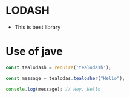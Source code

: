 # LODASH

- This is best library

# Use of jave

```js
const tealodash = require('tealodash');

const message = tealodas.tealosher("Hello");

console.log(message); // Hey, Hello
```
